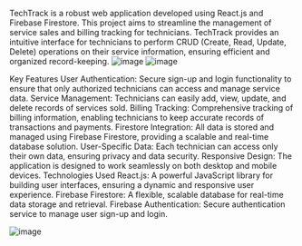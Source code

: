 TechTrack is a robust web application developed using React.js and Firebase Firestore. This project aims to streamline the management of service sales and billing tracking for technicians. TechTrack provides an intuitive interface for technicians to perform CRUD (Create, Read, Update, Delete) operations on their service information, ensuring efficient and organized record-keeping.
![image](https://github.com/pepemlv/TechTrack-application/assets/150645918/19d98c39-15ba-42b1-93d4-088a034e6872)
![image](https://github.com/pepemlv/TechTrack-application/assets/150645918/2067074f-85a9-4c6d-8655-b54b6151b266)

Key Features
User Authentication: Secure sign-up and login functionality to ensure that only authorized technicians can access and manage service data.
Service Management: Technicians can easily add, view, update, and delete records of services sold.
Billing Tracking: Comprehensive tracking of billing information, enabling technicians to keep accurate records of transactions and payments.
Firestore Integration: All data is stored and managed using Firebase Firestore, providing a scalable and real-time database solution.
User-Specific Data: Each technician can access only their own data, ensuring privacy and data security.
Responsive Design: The application is designed to work seamlessly on both desktop and mobile devices.
Technologies Used
React.js: A powerful JavaScript library for building user interfaces, ensuring a dynamic and responsive user experience.
Firebase Firestore: A flexible, scalable database for real-time data storage and retrieval.
Firebase Authentication: Secure authentication service to manage user sign-up and login.


![image](https://github.com/pepemlv/TechTrack-application/assets/150645918/98270c52-3b25-4fd7-b867-98c5c627d629)
